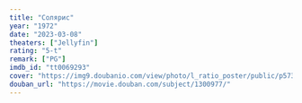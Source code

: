 ```yaml
---
title: "Солярис"
year: "1972"
date: "2023-03-08"
theaters: ["Jellyfin"]
rating: "5-t"
remark: ["PG"]
imdb_id: "tt0069293"
cover: "https://img9.doubanio.com/view/photo/l_ratio_poster/public/p573091524.jpg"
douban_url: "https://movie.douban.com/subject/1300977/"
---
```

